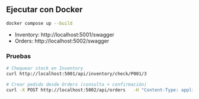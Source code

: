 
## Ejecutar con Docker
```bash
docker compose up --build
```
- Inventory: http://localhost:5001/swagger
- Orders:    http://localhost:5002/swagger

### Pruebas
```bash
# Chequear stock en Inventory
curl http://localhost:5001/api/inventory/check/P001/3

# Crear pedido desde Orders (consulta + confirmación)
curl -X POST http://localhost:5002/api/orders   -H "Content-Type: application/json"   -d '{"productId":"P001","quantity":3}'
```
